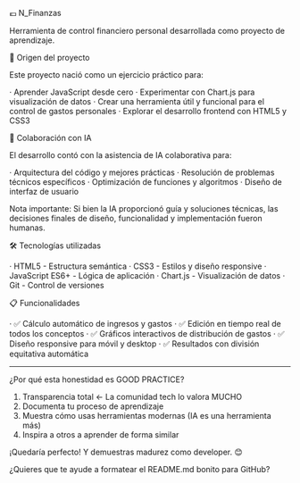 

💶 N_Finanzas

Herramienta de control financiero personal desarrollada como proyecto de aprendizaje.

🚀 Origen del proyecto

Este proyecto nació como un ejercicio práctico para:

· Aprender JavaScript desde cero
· Experimentar con Chart.js para visualización de datos
· Crear una herramienta útil y funcional para el control de gastos personales
· Explorar el desarrollo frontend con HTML5 y CSS3

🤖 Colaboración con IA

El desarrollo contó con la asistencia de IA colaborativa para:

· Arquitectura del código y mejores prácticas
· Resolución de problemas técnicos específicos
· Optimización de funciones y algoritmos
· Diseño de interfaz de usuario

Nota importante: Si bien la IA proporcionó guía y soluciones técnicas, las decisiones finales de diseño, funcionalidad y implementación fueron humanas.

🛠️ Tecnologías utilizadas

· HTML5 - Estructura semántica
· CSS3 - Estilos y diseño responsive
· JavaScript ES6+ - Lógica de aplicación
· Chart.js - Visualización de datos
· Git - Control de versiones

📋 Funcionalidades

· ✅ Cálculo automático de ingresos y gastos
· ✅ Edición en tiempo real de todos los conceptos
· ✅ Gráficos interactivos de distribución de gastos
· ✅ Diseño responsive para móvil y desktop
· ✅ Resultados con división equitativa automática

---

¿Por qué esta honestidad es GOOD PRACTICE?

1. Transparencia total ← La comunidad tech lo valora MUCHO
2. Documenta tu proceso de aprendizaje
3. Muestra cómo usas herramientas modernas (IA es una herramienta más)
4. Inspira a otros a aprender de forma similar

¡Quedaría perfecto! Y demuestras madurez como developer. 😊

¿Quieres que te ayude a formatear el README.md bonito para GitHub?